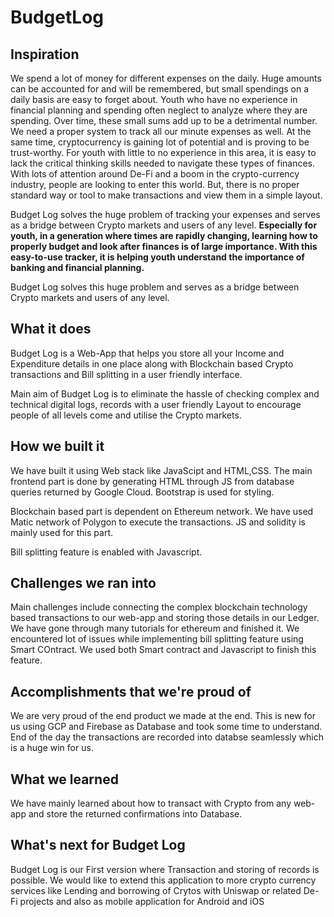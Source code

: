 # BudgetLog

## Inspiration
We spend a lot of money for different expenses on the daily. Huge amounts can be accounted for and will be remembered, but small spendings on a daily basis are easy to forget about. Youth who have no experience in financial planning and spending often neglect to analyze where they are spending. Over time, these small sums add up to be a detrimental number. We need a proper system to track all our minute expenses as well. At the same time, cryptocurrency is gaining lot of potential and is proving to be trust-worthy. For youth with little to no experience in this area, it is easy to lack the critical thinking skills needed to navigate these types of finances. With lots of attention around De-Fi and a boom in the crypto-currency industry, people are looking to enter this world. But, there is no proper standard way or tool to make transactions and view them in a simple layout.

Budget Log solves the huge problem of tracking your expenses and serves as a bridge between Crypto markets and users of any level. **Especially for youth, in a generation where times are rapidly changing, learning how to properly budget and look after finances is of large importance. With this easy-to-use tracker, it is helping youth understand the importance of banking and financial planning.**

Budget Log solves this huge problem and serves as a bridge between Crypto markets and users of any level.
## What it does
Budget Log is a Web-App that helps you store all your Income and Expenditure details in one place along with Blockchain based Crypto transactions and Bill splitting in a user friendly interface. 

Main aim of Budget Log is to eliminate the hassle of checking complex and technical digital logs, records with a user friendly Layout to encourage people of all levels come and utilise the Crypto markets.

## How we built it
We have built it using Web stack like JavaScipt and HTML,CSS. The main frontend part is done by generating HTML through JS from database queries returned by Google Cloud. Bootstrap is used for styling. 

Blockchain based part is dependent on Ethereum network. We have used Matic network of Polygon to execute the transactions. JS and solidity is mainly used for this part.

Bill splitting feature is enabled with Javascript.
## Challenges we ran into
Main challenges include connecting the complex blockchain technology based transactions to our web-app and storing those details in our Ledger. We have gone through many tutorials for ethereum and finished it. We encountered lot of issues while implementing bill splitting feature using Smart COntract. We used both Smart contract and Javascript to finish this feature.

## Accomplishments that we're proud of
We are very proud of the end product we made at the end. This is new for us using GCP and Firebase as Database and took some time to understand. End of the day the transactions are recorded into databse seamlessly which is a huge win for us.
## What we learned
We have mainly learned about how to transact with Crypto from any web-app and store the returned confirmations into Database.
## What's next for Budget Log
Budget Log is our First version where Transaction and storing of records is possible. We would like to extend this application to more crypto currency services like Lending and borrowing of Crytos with Uniswap or related De-Fi projects and also as mobile application for Android and iOS
